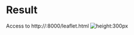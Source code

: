 # Result

Access to http://<your ip>:8000/leaflet.html
![height:300px](./images/11_gm_raster_tile.png)
